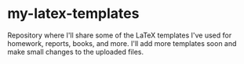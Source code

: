 # my-latex-templates
Repository where I'll share some of the LaTeX templates I've used for homework, reports, books, and more. I'll add more templates soon and make small changes to the uploaded files.
